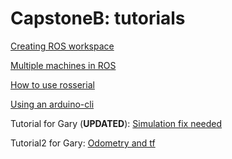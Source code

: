 # CapstoneB: tutorials

[Creating ROS workspace](CreatingROSWorkspace.md)

[Multiple machines in ROS](MultipleMachines.md)

[How to use rosserial](UsingRosserial.md)

[Using an arduino-cli](CompilingAndUploadingArduino.md)

Tutorial for Gary (__UPDATED__): [Simulation fix needed](Gazebo_tutorial.md)

Tutorial2 for Gary: [Odometry and tf](odom_and_tf.md)
